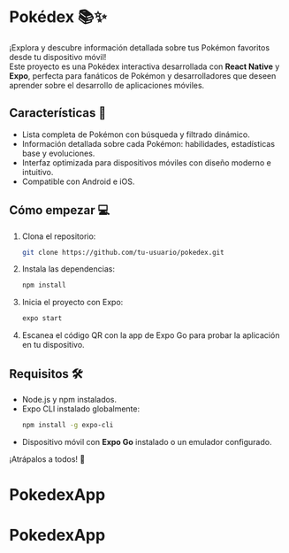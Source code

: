 # Pokédex 📚✨  
¡Explora y descubre información detallada sobre tus Pokémon favoritos desde tu dispositivo móvil!  
Este proyecto es una Pokédex interactiva desarrollada con **React Native** y **Expo**, perfecta para fanáticos de Pokémon y desarrolladores que deseen aprender sobre el desarrollo de aplicaciones móviles.  

## Características 🚀  
- Lista completa de Pokémon con búsqueda y filtrado dinámico.  
- Información detallada sobre cada Pokémon: habilidades, estadísticas base y evoluciones.  
- Interfaz optimizada para dispositivos móviles con diseño moderno e intuitivo.  
- Compatible con Android e iOS.  

## Cómo empezar 💻  
1. Clona el repositorio:  
   ```bash  
   git clone https://github.com/tu-usuario/pokedex.git  
   ```  
2. Instala las dependencias:  
   ```bash  
   npm install  
   ```  
3. Inicia el proyecto con Expo:  
   ```bash  
   expo start  
   ```  
4. Escanea el código QR con la app de Expo Go para probar la aplicación en tu dispositivo.  

## Requisitos 🛠️  
- Node.js y npm instalados.  
- Expo CLI instalado globalmente:  
   ```bash  
   npm install -g expo-cli  
   ```  
- Dispositivo móvil con **Expo Go** instalado o un emulador configurado.  

¡Atrápalos a todos! 🎉

# PokedexApp
# PokedexApp
